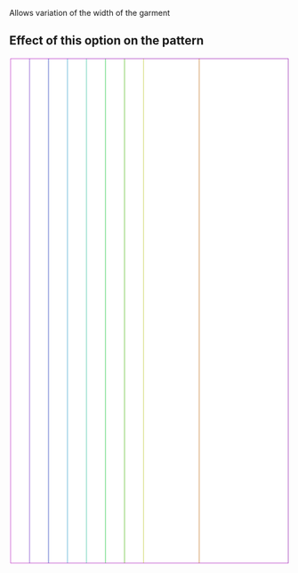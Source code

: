 Allows variation of the width of the garment

## Effect of this option on the pattern

![This image shows the effect of this option by superimposing several variants that have a different value for this option](tiberius_widthbonus_sample.svg "Effect of this option on the pattern")
